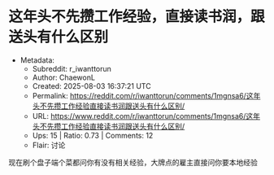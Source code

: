 # 这年头不先攒工作经验，直接读书润，跟送头有什么区别

- Metadata:
  - Subreddit: r_iwanttorun
  - Author: ChaewonL
  - Created: 2025-08-03 16:37:21 UTC
  - Permalink: https://reddit.com/r/iwanttorun/comments/1mgnsa6/这年头不先攒工作经验直接读书润跟送头有什么区别/
  - URL: https://www.reddit.com/r/iwanttorun/comments/1mgnsa6/这年头不先攒工作经验直接读书润跟送头有什么区别/
  - Ups: 15 | Ratio: 0.73 | Comments: 12
  - Flair: 讨论


现在刷个盘子端个菜都问你有没有相关经验，大牌点的雇主直接问你要本地经验

